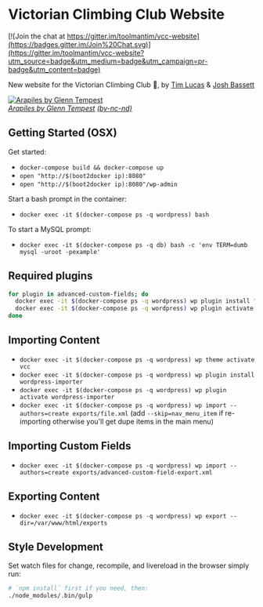 # Victorian Climbing Club Website

[![Join the chat at https://gitter.im/toolmantim/vcc-website](https://badges.gitter.im/Join%20Chat.svg)](https://gitter.im/toolmantim/vcc-website?utm_source=badge&utm_medium=badge&utm_campaign=pr-badge&utm_content=badge)

New website for the Victorian Climbing Club :muscle:, by [Tim Lucas](https://github.com/toolmantim) & [Josh Bassett](https://github.com/nullobject)

[![Arapiles by Glenn Tempest](http://i.imgur.com/jynMzO8.jpg)](http://osp.com.au/?p=294) <br> *[Arapiles by Glenn Tempest](http://osp.com.au/?p=294) [(by-nc-nd)](http://creativecommons.org/licenses/by-nc-nd/3.0/)*

## Getting Started (OSX)

Get started:

* `docker-compose build && docker-compose up`
* `open "http://$(boot2docker ip):8080"`
* `open "http://$(boot2docker ip):8080"/wp-admin`

Start a bash prompt in the container:

* `docker exec -it $(docker-compose ps -q wordpress) bash`

To start a MySQL prompt:

* `docker exec -it $(docker-compose ps -q db) bash -c 'env TERM=dumb mysql -uroot -pexample'`

## Required plugins

```bash
for plugin in advanced-custom-fields; do
  docker exec -it $(docker-compose ps -q wordpress) wp plugin install "$plugin"
  docker exec -it $(docker-compose ps -q wordpress) wp plugin activate "$plugin"
done
```

## Importing Content

* `docker exec -it $(docker-compose ps -q wordpress) wp theme activate vcc`
* `docker exec -it $(docker-compose ps -q wordpress) wp plugin install wordpress-importer`
* `docker exec -it $(docker-compose ps -q wordpress) wp plugin activate wordpress-importer`
* `docker exec -it $(docker-compose ps -q wordpress) wp import --authors=create exports/file.xml` (add `--skip=nav_menu_item` if re-importing otherwise you'll get dupe items in the main menu)

## Importing Custom Fields

* `docker exec -it $(docker-compose ps -q wordpress) wp import --authors=create exports/advanced-custom-field-export.xml`

## Exporting Content

* `docker exec -it $(docker-compose ps -q wordpress) wp export --dir=/var/www/html/exports`

## Style Development

Set watch files for change, recompile, and livereload in the browser simply run:

```bash
# `npm install` first if you need, then:
./node_modules/.bin/gulp
```
